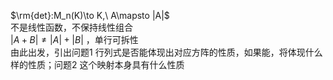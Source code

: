  $\rm{det}:M_n(K)\to K,\ A\mapsto |A|$   
不是线性函数，不保持线性组合  
 $|A+B|\neq|A|+|B|$ ，单行可拆性  
由此出发，引出问题1 行列式是否能体现出对应方阵的性质，如果能，将体现什么样的性质；问题2 这个映射本身具有什么性质  
